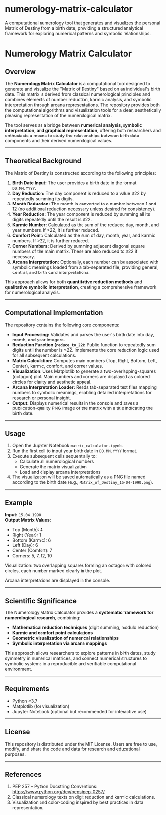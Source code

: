 # numerology-matrix-calculator
A computational numerology tool that generates and visualizes the personal Matrix of Destiny from a birth date, providing a structured analytical framework for exploring numerical patterns and symbolic relationships.

# Numerology Matrix Calculator

## Overview

The **Numerology Matrix Calculator** is a computational tool designed to generate and visualize the "Matrix of Destiny" based on an individual's birth date. This matrix is derived from classical numerological principles and combines elements of number reduction, karmic analysis, and symbolic interpretation through arcana representations. The repository provides both the computational algorithms and visualization tools for a clear, aesthetically pleasing representation of the numerological matrix.

The tool serves as a bridge between **numerical analysis, symbolic interpretation, and graphical representation**, offering both researchers and enthusiasts a means to study the relationships between birth date components and their derived numerological values.

---

## Theoretical Background

The Matrix of Destiny is constructed according to the following principles:

1. **Birth Date Input:** The user provides a birth date in the format `DD.MM.YYYY`.
2. **Day Reduction:** The day component is reduced to a value ≤22 by repeatedly summing its digits.
3. **Month Reduction:** The month is converted to a number between 1 and 12 (no additional reduction necessary unless desired for consistency).
4. **Year Reduction:** The year component is reduced by summing all its digits repeatedly until the result is ≤22.
5. **Karmic Number:** Calculated as the sum of the reduced day, month, and year numbers. If >22, it is further reduced.
6. **Comfort Point:** Calculated as the sum of day, month, year, and karmic numbers. If >22, it is further reduced.
7. **Corner Numbers:** Derived by summing adjacent diagonal square numbers of the main matrix. These are also reduced to ≤22 if necessary.
8. **Arcana Interpretation:** Optionally, each number can be associated with symbolic meanings loaded from a tab-separated file, providing general, central, and birth card interpretations.

This approach allows for both **quantitative reduction methods** and **qualitative symbolic interpretation**, creating a comprehensive framework for numerological analysis.

---

## Computational Implementation

The repository contains the following core components:

- **Input Processing:** Validates and parses the user's birth date into day, month, and year integers.
- **Reduction Function (`reduce_to_22`):** Public function to repeatedly sum digits until the number is ≤22. Implements the core reduction logic used for all subsequent calculations.
- **Matrix Calculation:** Computes main numbers (Top, Right, Bottom, Left, Center), karmic, comfort, and corner values.
- **Visualization:** Uses Matplotlib to generate a two-overlapping-squares (octagon) plot. Main numbers and corners are displayed as colored circles for clarity and aesthetic appeal.
- **Arcana Interpretation Loader:** Reads tab-separated text files mapping numbers to symbolic meanings, enabling detailed interpretations for research or personal insight.
- **Output:** Displays numerical results in the console and saves a publication-quality PNG image of the matrix with a title indicating the birth date.



---

## Usage

1. Open the Jupyter Notebook `matrix_calculator.ipynb`.
2. Run the first cell to input your birth date in `DD.MM.YYYY` format.
3. Execute subsequent cells sequentially to:
   - Calculate all numerological numbers
   - Generate the matrix visualization
   - Load and display arcana interpretations
4. The visualization will be saved automatically as a PNG file named according to the birth date (e.g., `Matrix_of_Destiny_15-04-1990.png`).

---

## Example

**Input:** `15.04.1990`  
**Output Matrix Values:**
- Top (Month): 4  
- Right (Year): 1  
- Bottom (Karmic): 6  
- Left (Day): 6  
- Center (Comfort): 7  
- Corners: 5, 7, 12, 10  

Visualization: two overlapping squares forming an octagon with colored circles, each number marked clearly in the plot.

Arcana interpretations are displayed in the console.

---

## Scientific Significance

The Numerology Matrix Calculator provides a **systematic framework for numerological research**, combining:

- **Mathematical reduction techniques** (digit summing, modulo reduction)
- **Karmic and comfort point calculations**
- **Geometric visualization of numerical relationships**
- **Symbolic interpretation via arcana mappings**

This approach allows researchers to explore patterns in birth dates, study symmetry in numerical matrices, and connect numerical structures to symbolic systems in a reproducible and verifiable computational environment.

---

## Requirements

- Python ≥3.7
- Matplotlib (for visualization)
- Jupyter Notebook (optional but recommended for interactive use)

---

## License

This repository is distributed under the MIT License. Users are free to use, modify, and share the code and data for research and educational purposes.

---

## References

1. PEP 257 – Python Docstring Conventions: https://www.python.org/dev/peps/pep-0257/  
2. Classical numerology texts on digit reduction and karmic calculations.  
3. Visualization and color-coding inspired by best practices in data representation.


